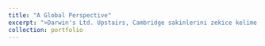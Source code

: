 ```yaml
---
title: "A Global Perspective"
excerpt: ">Darwin's Ltd. Upstairs, Cambridge sakinlerini zekice kelime oyunları, biraz adanmışlık ve mutfak uzmanlığının esrarengiz kombinasyonuyla etkilemeye devam ediyor. Turkey Bash büyük bir başarıydı. Darwin's Ltd. Upstairs üyelerinin aylardır sosyal etkileşim içinde olmadıkları artık belli değildi ve mutfaktaki diş ipi çizelgesi ağız hijyeninin tüm zamanların en yüksek seviyesinde olduğunu açıkça gösteriyordu. Deneyim genel olarak 4.5 / 5 puan alırken, takım bir pandemi nedeniyle ortadan kayboldu. Sonuçta, Darwin's Ltd.'yi gerçekten yakalayabilecek tek bir kelime var. Üst katta: muvaffakiyetsizleştiricileştiriveremeyebileceklerimizdenmişsinizcesine."
collection: portfolio
---
```

